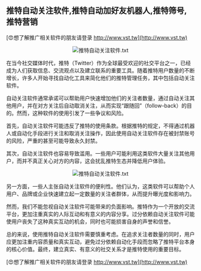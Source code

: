## **推特自动关注软件,推特自动加好友机器人,推特筛号,推特营销**

[😍想了解推广相关软件的朋友请登录 http://www.vst.tw](http://www.vst.tw)

 <center><img src="https://vst.tw/MP4/tuiguang/png/0.png" alt="推特自动关注软件.txt"></center>

在当今社交媒体时代，推特（Twitter）作为全球最受欢迎的社交平台之一，已经成为人们获取信息、交流观点以及建立联系的重要工具。随着推特用户数量的不断增长，许多人开始寻找自动化工具来简化他们的推特管理任务，其中包括自动关注软件。

自动关注软件通常承诺可以帮助用户快速增加他们的关注者数量，通过自动关注其他用户，并在对方关注后自动取消关注，从而实现“跟随回”（follow-back）的目的。然而，这种软件的使用引发了一些争议和风险。

首先，自动关注软件可能违反了推特的使用条款。根据推特的规定，不得通过机器人或自动化手段进行关注和取消关注操作，因此使用自动关注软件存在被封禁账号的风险，严重的甚至可能导致永久封禁。

其次，自动关注软件也容易导致滥用。一些用户可能利用这类软件大量关注其他用户，而并不真正关心对方的内容，这会扰乱推特生态并降低用户体验。

 <center><img src="https://vst.tw/MP4/tuiguang/png/8.png" alt="推特自动关注软件.txt"></center>

另一方面，一些人主张自动关注软件的便利性。他们认为，这类软件可以帮助个人用户、品牌或企业快速建立起一定数量的关注者群体，从而提升曝光度和影响力。

然而，我们不能忽视自动关注软件可能带来的负面影响。推特作为一个开放的交流平台，更加注重真实的人际互动和有意义的内容分享。过分依赖自动关注软件可能使用户丧失了这种真实互动的机会，同时也可能损害自身的声誉和信誉。

总的来说，使用推特自动关注软件需要慎重考虑。在追求关注者数量的同时，用户应更加注重内容质量和真实互动，避免过分依赖自动化手段而忽略了推特平台本身的核心价值。最终，建立真实、有意义的社交关系才是推特使用的重要目标。

[😍想了解推广相关软件的朋友请登录 http://www.vst.tw](http://www.vst.tw)



